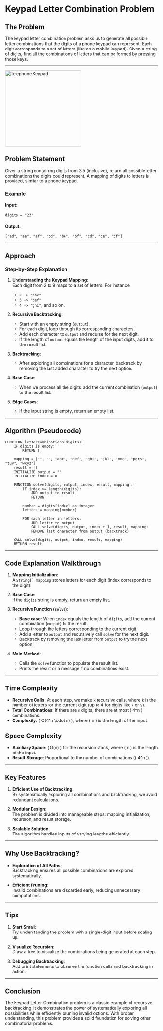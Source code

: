 # Keypad Letter Combination Problem

## The Problem  
The keypad letter combination problem asks us to generate all possible letter combinations that the digits of a phone keypad can represent. Each digit corresponds to a set of letters (like on a mobile keypad). Given a string of digits, find all the combinations of letters that can be formed by pressing those keys.

---
<img src="https://assets.leetcode.com/uploads/2022/03/15/1200px-telephone-keypad2svg.png" alt="Telephone Keypad" width="250">


## Problem Statement  
Given a string containing digits from `2-9` (inclusive), return all possible letter combinations the digits could represent. A mapping of digits to letters is provided, similar to a phone keypad.

### Example  

#### Input:  
```
digits = "23"
```

#### Output:  
```
["ad", "ae", "af", "bd", "be", "bf", "cd", "ce", "cf"]
```

---

## Approach  

### Step-by-Step Explanation  

1. **Understanding the Keypad Mapping**:  
   Each digit from 2 to 9 maps to a set of letters. For instance:  
   - `2 -> "abc"`
   - `3 -> "def"`
   - `4 -> "ghi"`, and so on.  

2. **Recursive Backtracking**:  
   - Start with an empty string (`output`).
   - For each digit, loop through its corresponding characters.  
   - Add each character to `output` and recurse for the next digit.  
   - If the length of `output` equals the length of the input digits, add it to the result list.

3. **Backtracking**:  
   - After exploring all combinations for a character, backtrack by removing the last added character to try the next option.

4. **Base Case**:  
   - When we process all the digits, add the current combination (`output`) to the result list.

5. **Edge Cases**:  
   - If the input string is empty, return an empty list.

---

## Algorithm (Pseudocode)  

```plaintext
FUNCTION letterCombinations(digits):
    IF digits is empty:
        RETURN []

    mapping = ["", "", "abc", "def", "ghi", "jkl", "mno", "pqrs", "tuv", "wxyz"]
    result = []
    INITIALIZE output = ""
    INITIALIZE index = 0

    FUNCTION solve(digits, output, index, result, mapping):
        IF index >= length(digits):
            ADD output to result
            RETURN

        number = digits[index] as integer
        letters = mapping[number]

        FOR each letter in letters:
            ADD letter to output
            CALL solve(digits, output, index + 1, result, mapping)
            REMOVE last character from output (backtrack)

    CALL solve(digits, output, index, result, mapping)
    RETURN result
```

---

## Code Explanation Walkthrough  

1. **Mapping Initialization**:  
   A `String[] mapping` stores letters for each digit (index corresponds to the digit).

2. **Base Case**:  
   If the `digits` string is empty, return an empty list.

3. **Recursive Function (`solve`)**:  
   - **Base case**: When `index` equals the length of `digits`, add the current combination (`output`) to the result.
   - Loop through the letters corresponding to the current digit.  
   - Add a letter to `output` and recursively call `solve` for the next digit.  
   - Backtrack by removing the last letter from `output` to try the next option.

4. **Main Method**:  
   - Calls the `solve` function to populate the result list.
   - Prints the result or a message if no combinations exist.

---

## Time Complexity  
- **Recursive Calls**: At each step, we make `k` recursive calls, where `k` is the number of letters for the current digit (up to 4 for digits like `7` or `9`).  
- **Total Combinations**: If there are `n` digits, there are at most \( 4^n \) combinations.  
- **Complexity**: \( O(4^n \cdot n) \), where \( n \) is the length of the input.  

## Space Complexity  
- **Auxiliary Space**: \( O(n) \) for the recursion stack, where \( n \) is the length of the input.  
- **Result Storage**: Proportional to the number of combinations (\( 4^n \)).  

---

## Key Features  

1. **Efficient Use of Backtracking**:  
   By systematically exploring all combinations and backtracking, we avoid redundant calculations.

2. **Modular Design**:  
   The problem is divided into manageable steps: mapping initialization, recursion, and result storage.

3. **Scalable Solution**:  
   The algorithm handles inputs of varying lengths efficiently.

---

## Why Use Backtracking?  

- **Exploration of All Paths**:  
  Backtracking ensures all possible combinations are explored systematically.  

- **Efficient Pruning**:  
  Invalid combinations are discarded early, reducing unnecessary computations.  

---

## Tips  

1. **Start Small**:  
   Try understanding the problem with a single-digit input before scaling up.  

2. **Visualize Recursion**:  
   Draw a tree to visualize the combinations being generated at each step.

3. **Debugging Backtracking**:  
   Add print statements to observe the function calls and backtracking in action.

---

## Conclusion  

The Keypad Letter Combination problem is a classic example of recursive backtracking. It demonstrates the power of systematically exploring all possibilities while efficiently pruning invalid options. With proper understanding, this problem provides a solid foundation for solving other combinatorial problems.